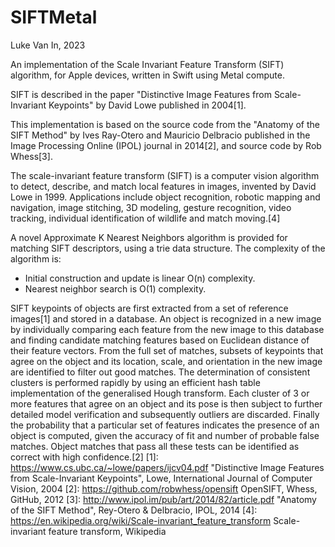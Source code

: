 # SIFTMetal

Luke Van In, 2023

An implementation of the Scale Invariant Feature Transform (SIFT) algorithm, for 
Apple devices, written in Swift using Metal compute.

SIFT is described in the paper "Distinctive Image Features from Scale-Invariant 
Keypoints" by David Lowe published in 2004[1].

This implementation is based on the source code from the "Anatomy of the SIFT 
Method" by Ives Ray-Otero and Mauricio Delbracio published in the Image 
Processing Online (IPOL) journal in 2014[2], and source code by Rob Whess[3]. 

The scale-invariant feature transform (SIFT) is a computer vision algorithm to 
detect, describe, and match local features in images, invented by David Lowe in 
1999. Applications include object recognition, robotic mapping and navigation, 
image stitching, 3D modeling, gesture recognition, video tracking, individual 
identification of wildlife and match moving.[4]

A novel Approximate K Nearest Neighbors algorithm is provided for matching SIFT 
descriptors, using a trie data structure. The complexity of the algorithm is:
- Initial construction and update is linear O(n) complexity.
- Nearest neighbor search is O(1) complexity.

SIFT keypoints of objects are first extracted from a set of reference images[1] and stored in a database. An object is recognized in a new image by individually comparing each feature from the new image to this database and finding candidate matching features based on Euclidean distance of their feature vectors. From the full set of matches, subsets of keypoints that agree on the object and its location, scale, and orientation in the new image are identified to filter out good matches. The determination of consistent clusters is performed rapidly by using an efficient hash table implementation of the generalised Hough transform. Each cluster of 3 or more features that agree on an object and its pose is then subject to further detailed model verification and subsequently outliers are discarded. Finally the probability that a particular set of features indicates the presence of an object is computed, given the accuracy of fit and number of probable false matches. Object matches that pass all these tests can be identified as correct with high confidence.[2]
[1]: https://www.cs.ubc.ca/~lowe/papers/ijcv04.pdf "Distinctive Image Features from Scale-Invariant Keypoints", Lowe, International Journal of Computer Vision, 2004
[2]: https://github.com/robwhess/opensift OpenSIFT, Whess, GitHub, 2012
[3]: http://www.ipol.im/pub/art/2014/82/article.pdf "Anatomy of the SIFT Method", Rey-Otero & Delbracio, IPOL, 2014
[4]: https://en.wikipedia.org/wiki/Scale-invariant_feature_transform Scale-invariant feature transform, Wikipedia

